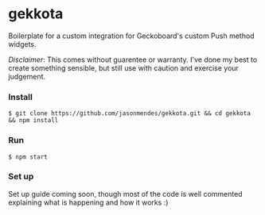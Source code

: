 # gekkota

Boilerplate for a custom integration for Geckoboard's custom Push method widgets. 

*Disclaimer*: This comes without guarentee or warranty. I've done my best to create something sensible, but still use with caution and exercise your judgement.

### Install

```
$ git clone https://github.com/jasonmendes/gekkota.git && cd gekkota && npm install
```

### Run

```
$ npm start
```

### Set up

Set up guide coming soon, though most of the code is well commented explaining what is happening and how it works :)
